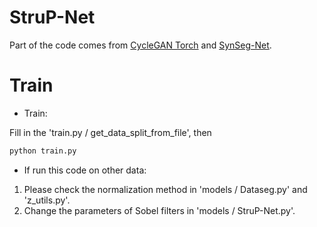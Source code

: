 # StruP-Net
Part of the code comes from [CycleGAN Torch](https://github.com/junyanz/CycleGAN) and [SynSeg-Net](https://github.com/MASILab/SynSeg-Net).

# Train
- Train:

Fill in the 'train.py / get_data_split_from_file', then
```bash
python train.py
```

- If run this code on other data:

1. Please check the normalization method in 'models / Dataseg.py' and 'z_utils.py'.
2. Change the parameters of Sobel filters in 'models / StruP-Net.py'.
